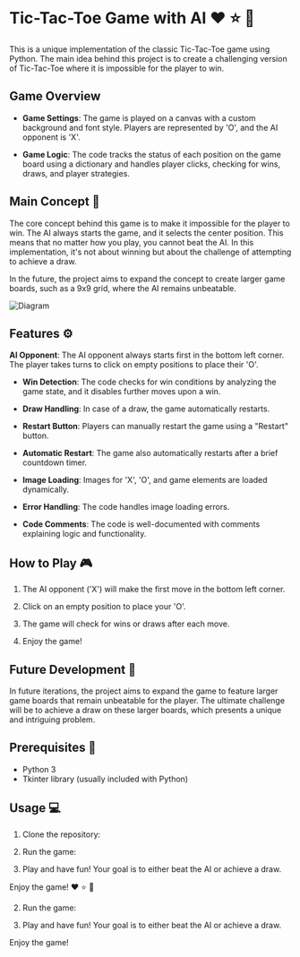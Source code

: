 # Tic-Tac-Toe Game with AI :heart: :star: :rocket:

This is a unique implementation of the classic Tic-Tac-Toe game using Python. The main idea behind this project is to create a challenging version of Tic-Tac-Toe where it is impossible for the player to win. 

## Game Overview

- **Game Settings**: The game is played on a canvas with a custom background and font style. Players are represented by 'O', and the AI opponent is 'X'.

- **Game Logic**: The code tracks the status of each position on the game board using a dictionary and handles player clicks, checking for wins, draws, and player strategies.

## Main Concept :thought_balloon:

The core concept behind this game is to make it impossible for the player to win. The AI always starts the game, and it selects the center position. This means that no matter how you play, you cannot beat the AI. In this implementation, it's not about winning but about the challenge of attempting to achieve a draw. 

In the future, the project aims to expand the concept to create larger game boards, such as a 9x9 grid, where the AI remains unbeatable. 

![Diagram](https://github.com/Karlgev/Tic-Tac-Toe-Game-with-AI/blob/main/diagram/Tic_Tac_Toe2.drawio%20(1).png)

## Features :gear:

**AI Opponent**: The AI opponent always starts first in the bottom left corner. The player takes turns to click on empty positions to place their 'O'.

- **Win Detection**: The code checks for win conditions by analyzing the game state, and it disables further moves upon a win.

- **Draw Handling**: In case of a draw, the game automatically restarts.

- **Restart Button**: Players can manually restart the game using a "Restart" button.

- **Automatic Restart**: The game also automatically restarts after a brief countdown timer.

- **Image Loading**: Images for 'X', 'O', and game elements are loaded dynamically.

- **Error Handling**: The code handles image loading errors.

- **Code Comments**: The code is well-documented with comments explaining logic and functionality.

## How to Play :video_game:

1. The AI opponent ('X') will make the first move in the bottom left corner.

2. Click on an empty position to place your 'O'.

3. The game will check for wins or draws after each move.

4. Enjoy the game!

## Future Development :rocket:

In future iterations, the project aims to expand the game to feature larger game boards that remain unbeatable for the player. The ultimate challenge will be to achieve a draw on these larger boards, which presents a unique and intriguing problem.

## Prerequisites :memo:

- Python 3
- Tkinter library (usually included with Python)

## Usage :computer:

1. Clone the repository:

2. Run the game:

3. Play and have fun! Your goal is to either beat the AI or achieve a draw.

Enjoy the game! :heart: :star: :rocket:

2. Run the game:

3. Play and have fun! Your goal is to either beat the AI or achieve a draw.

Enjoy the game! 

